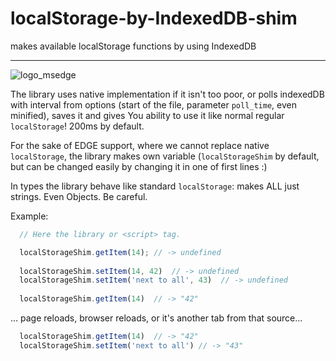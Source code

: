 # localStorage-by-IndexedDB-shim
makes available localStorage functions by using IndexedDB

_______________________________
![logo_msedge](http://static.dnaindia.com/sites/default/files/styles/half/public/2015/12/07/402206-microsoft-edge-logo.jpg?itok=-4FTLJur)

The library uses native implementation if it isn't too poor, or polls indexedDB with interval from options (start of the file, parameter `poll_time`, even minified), saves it and gives You ability to use it like normal regular `localStorage`! 200ms by default.

For the sake of EDGE support, where we cannot replace native `localStorage`, the library makes own variable (`localStorageShim` by default, but can be changed easily by changing it in one of first lines :)

In types the library behave like standard `localStorage`: makes ALL just strings. Even Objects. Be careful.

Example:

```javascript
  // Here the library or <script> tag.

  localStorageShim.getItem(14); // -> undefined
  
  localStorageShim.setItem(14, 42)  // -> undefined
  localStorageShim.setItem('next to all', 43)  // -> undefined
  
  localStorageShim.getItem(14)  // -> "42"
```

... page reloads, browser reloads, or it's another tab from that source...

```javascript
  localStorageShim.getItem(14)  // -> "42"
  localStorageShim.setItem('next to all') // -> "43"
```
